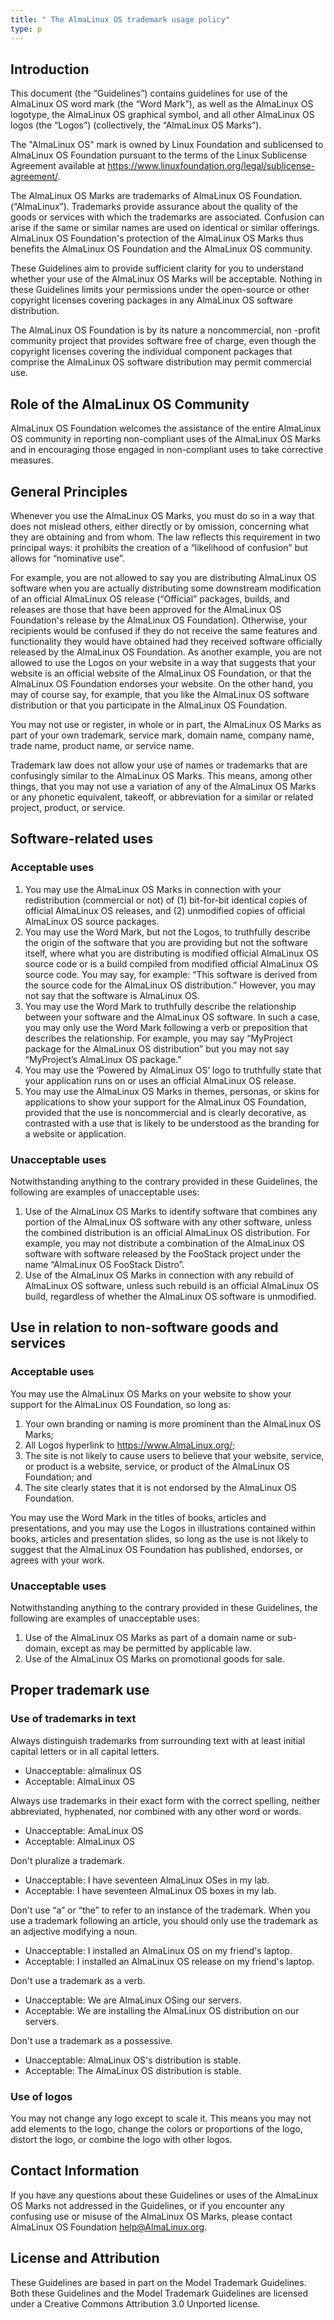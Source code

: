 ```yaml
---
title: " The AlmaLinux OS trademark usage policy"
type: p
---
```


## Introduction

This document (the “Guidelines”) contains guidelines for use of the AlmaLinux OS word mark (the “Word Mark”), as well as the AlmaLinux OS logotype, the AlmaLinux OS graphical symbol, and all other AlmaLinux OS logos (the “Logos”) (collectively, the “AlmaLinux OS Marks”).

The "AlmaLinux OS" mark is owned by Linux Foundation and sublicensed to AlmaLinux OS Foundation pursuant to the terms of the Linux Sublicense Agreement available at https://www.linuxfoundation.org/legal/sublicense-agreement/.

The AlmaLinux OS Marks are trademarks of AlmaLinux OS Foundation. (“AlmaLinux”). Trademarks provide assurance about the quality of the goods or services with which the trademarks are associated. Confusion can arise if the same or similar names are used on identical or similar offerings. AlmaLinux OS Foundation's protection of the AlmaLinux OS Marks thus benefits the AlmaLinux OS Foundation and the AlmaLinux OS community.

These Guidelines aim to provide sufficient clarity for you to understand whether your use of the AlmaLinux OS Marks will be acceptable. Nothing in these Guidelines limits your permissions under the open-source or other copyright licenses covering packages in any AlmaLinux OS software distribution.

The AlmaLinux OS Foundation is by its nature a noncommercial, non -profit community project that provides software free of charge, even though the copyright licenses covering the individual component packages that comprise the AlmaLinux OS software distribution may permit commercial use.

## Role of the AlmaLinux OS Community

AlmaLinux OS Foundation welcomes the assistance of the entire AlmaLinux OS community in reporting non-compliant uses of the AlmaLinux OS Marks and in encouraging those engaged in non-compliant uses to take corrective measures.

## General Principles

Whenever you use the AlmaLinux OS Marks, you must do so in a way that does not mislead others, either directly or by omission, concerning what they are obtaining and from whom. The law reflects this requirement in two principal ways: it prohibits the creation of a “likelihood of confusion” but allows for “nominative use”.

For example, you are not allowed to say you are distributing AlmaLinux OS software when you are actually distributing some downstream modification of an official AlmaLinux OS release (“Official” packages, builds, and releases are those that have been approved for the AlmaLinux OS Foundation's release by the AlmaLinux OS Foundation). Otherwise, your recipients would be confused if they do not receive the same features and functionality they would have obtained had they received software officially released by the AlmaLinux OS Foundation. As another example, you are not allowed to use the Logos on your website in a way that suggests that your website is an official website of the AlmaLinux OS Foundation, or that the AlmaLinux OS Foundation endorses your website. On the other hand, you may of course say, for example, that you like the AlmaLinux OS software distribution or that you participate in the AlmaLinux OS Foundation.

You may not use or register, in whole or in part, the AlmaLinux OS Marks as part of your own trademark, service mark, domain name, company name, trade name, product name, or service name.

Trademark law does not allow your use of names or trademarks that are confusingly similar to the AlmaLinux OS Marks. This means, among other things, that you may not use a variation of any of the AlmaLinux OS Marks or any phonetic equivalent, takeoff, or abbreviation for a similar or related project, product, or service.

## Software-related uses

### Acceptable uses

1. You may use the AlmaLinux OS Marks in connection with your redistribution (commercial or not) of (1) bit-for-bit identical copies of official AlmaLinux OS releases, and (2) unmodified copies of official AlmaLinux OS source packages.
2. You may use the Word Mark, but not the Logos, to truthfully describe the origin of the software that you are providing but not the software itself, where what you are distributing is modified official AlmaLinux OS source code or is a build compiled from modified official AlmaLinux OS source code. You may say, for example: “This software is derived from the source code for the AlmaLinux OS distribution.” However, you may not say that the software is AlmaLinux OS.
3. You may use the Word Mark to truthfully describe the relationship between your software and the AlmaLinux OS software. In such a case, you may only use the Word Mark following a verb or preposition that describes the relationship. For example, you may say “MyProject package for the AlmaLinux OS distribution” but you may not say “MyProject’s AlmaLinux OS package.”
4. You may use the ‘Powered by AlmaLinux OS’ logo to truthfully state that your application runs on or uses an official AlmaLinux OS release.
5. You may use the AlmaLinux OS Marks in themes, personas, or skins for applications to show your support for the AlmaLinux OS Foundation, provided that the use is noncommercial and is clearly decorative, as contrasted with a use that is likely to be understood as the branding for a website or application.

### Unacceptable uses

Notwithstanding anything to the contrary provided in these Guidelines, the following are examples of unacceptable uses:

1. Use of the AlmaLinux OS Marks to identify software that combines any portion of the AlmaLinux OS software with any other software, unless the combined distribution is an official AlmaLinux OS distribution. For example, you may not distribute a combination of the AlmaLinux OS software with software released by the FooStack project under the name “AlmaLinux OS FooStack Distro”.
2. Use of the AlmaLinux OS Marks in connection with any rebuild of AlmaLinux OS software, unless such rebuild is an official AlmaLinux OS build, regardless of whether the AlmaLinux OS software is unmodified.

## Use in relation to non-software goods and services

### Acceptable uses

You may use the AlmaLinux OS Marks on your website to show your support for the AlmaLinux OS Foundation, so long as:

1. Your own branding or naming is more prominent than the AlmaLinux OS Marks;
2. All Logos hyperlink to https://www.AlmaLinux.org/;
3. The site is not likely to cause users to believe that your website, service, or product is a website, service, or product of the AlmaLinux OS Foundation; and
4. The site clearly states that it is not endorsed by the AlmaLinux OS Foundation.

You may use the Word Mark in the titles of books, articles and presentations, and you may use the Logos in illustrations contained within books, articles and presentation slides, so long as the use is not likely to suggest that the AlmaLinux OS Foundation has published, endorses, or agrees with your work.

### Unacceptable uses

Notwithstanding anything to the contrary provided in these Guidelines, the following are examples of unacceptable uses:

1. Use of the AlmaLinux OS Marks as part of a domain name or sub-domain, except as may be permitted by applicable law.
2. Use of the AlmaLinux OS Marks on promotional goods for sale.

## Proper trademark use

### Use of trademarks in text

Always distinguish trademarks from surrounding text with at least initial capital letters or in all capital letters.

- Unacceptable: almalinux OS
- Acceptable: AlmaLinux OS

Always use trademarks in their exact form with the correct spelling, neither abbreviated, hyphenated, nor combined with any other word or words.

- Unacceptable: AmaLinux OS
- Acceptable: AlmaLinux OS

Don't pluralize a trademark.

- Unacceptable: I have seventeen AlmaLinux OSes in my lab.
- Acceptable: I have seventeen AlmaLinux OS boxes in my lab.

Don't use “a” or “the” to refer to an instance of the trademark. When you use a trademark following an article, you should only use the trademark as an adjective modifying a noun.

- Unacceptable: I installed an AlmaLinux OS on my friend's laptop.
- Acceptable: I installed an AlmaLinux OS release on my friend's laptop.

Don't use a trademark as a verb.

- Unacceptable: We are AlmaLinux OSing our servers.
- Acceptable: We are installing the AlmaLinux OS distribution on our servers.

Don't use a trademark as a possessive.

- Unacceptable: AlmaLinux OS's distribution is stable.
- Acceptable: The AlmaLinux OS distribution is stable.

### Use of logos

You may not change any logo except to scale it. This means you may not add elements to the logo, change the colors or proportions of the logo, distort the logo, or combine the logo with other logos.

## Contact Information

If you have any questions about these Guidelines or uses of the AlmaLinux OS Marks not addressed in the Guidelines, or if you encounter any confusing use or misuse of the AlmaLinux OS Marks, please contact AlmaLinux OS Foundation help@AlmaLinux.org.

## License and Attribution

These Guidelines are based in part on the Model Trademark Guidelines. Both these Guidelines and the Model Trademark Guidelines are licensed under a Creative Commons Attribution 3.0 Unported license.
